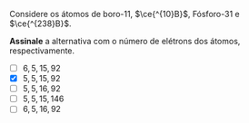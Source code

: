 Considere os átomos de boro-11, $\ce{^{10}B}$, Fósforo-31 e $\ce{^{238}B}$.

**Assinale** a alternativa com o número de elétrons dos átomos, respectivamente.

- [ ] $6, 5, 15, 92$
- [x] $5, 5, 15, 92$
- [ ] $5, 5, 16, 92$
- [ ] $5, 5, 15, 146$
- [ ] $6, 5, 16, 92$
